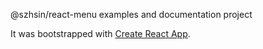 @szhsin/react-menu examples and documentation project

It was bootstrapped with [Create React App](https://github.com/facebook/create-react-app).
